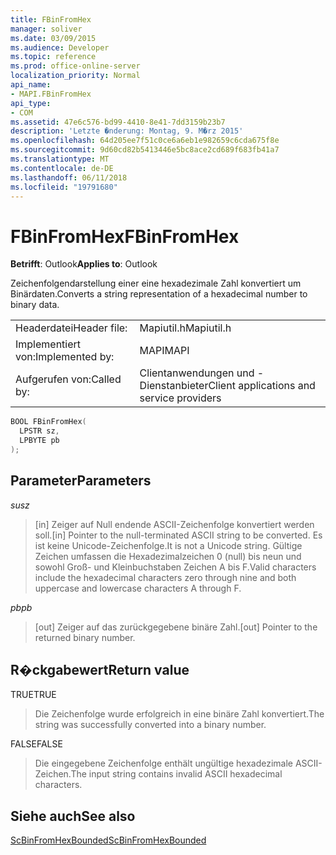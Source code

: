 ```yaml
---
title: FBinFromHex
manager: soliver
ms.date: 03/09/2015
ms.audience: Developer
ms.topic: reference
ms.prod: office-online-server
localization_priority: Normal
api_name:
- MAPI.FBinFromHex
api_type:
- COM
ms.assetid: 47e6c576-bd99-4410-8e41-7dd3159b23b7
description: 'Letzte �nderung: Montag, 9. M�rz 2015'
ms.openlocfilehash: 64d205ee7f51c0ce6a6eb1e982659c6cda675f8e
ms.sourcegitcommit: 9d60cd82b5413446e5bc8ace2cd689f683fb41a7
ms.translationtype: MT
ms.contentlocale: de-DE
ms.lasthandoff: 06/11/2018
ms.locfileid: "19791680"
---
```

# <a name="fbinfromhex"></a><span data-ttu-id="90699-103">FBinFromHex</span><span class="sxs-lookup"><span data-stu-id="90699-103">FBinFromHex</span></span>

  
  
<span data-ttu-id="90699-104">**Betrifft**: Outlook</span><span class="sxs-lookup"><span data-stu-id="90699-104">**Applies to**: Outlook</span></span> 
  
<span data-ttu-id="90699-105">Zeichenfolgendarstellung einer eine hexadezimale Zahl konvertiert um Binärdaten.</span><span class="sxs-lookup"><span data-stu-id="90699-105">Converts a string representation of a hexadecimal number to binary data.</span></span> 
  
|||
|:-----|:-----|
|<span data-ttu-id="90699-106">Headerdatei</span><span class="sxs-lookup"><span data-stu-id="90699-106">Header file:</span></span>  <br/> |<span data-ttu-id="90699-107">Mapiutil.h</span><span class="sxs-lookup"><span data-stu-id="90699-107">Mapiutil.h</span></span>  <br/> |
|<span data-ttu-id="90699-108">Implementiert von:</span><span class="sxs-lookup"><span data-stu-id="90699-108">Implemented by:</span></span>  <br/> |<span data-ttu-id="90699-109">MAPI</span><span class="sxs-lookup"><span data-stu-id="90699-109">MAPI</span></span>  <br/> |
|<span data-ttu-id="90699-110">Aufgerufen von:</span><span class="sxs-lookup"><span data-stu-id="90699-110">Called by:</span></span>  <br/> |<span data-ttu-id="90699-111">Clientanwendungen und -Dienstanbieter</span><span class="sxs-lookup"><span data-stu-id="90699-111">Client applications and service providers</span></span>  <br/> |
   
```cpp
BOOL FBinFromHex(
  LPSTR sz,
  LPBYTE pb
);
```

## <a name="parameters"></a><span data-ttu-id="90699-112">Parameter</span><span class="sxs-lookup"><span data-stu-id="90699-112">Parameters</span></span>

 <span data-ttu-id="90699-113">_su_</span><span class="sxs-lookup"><span data-stu-id="90699-113">_sz_</span></span>
  
> <span data-ttu-id="90699-114">[in] Zeiger auf Null endende ASCII-Zeichenfolge konvertiert werden soll.</span><span class="sxs-lookup"><span data-stu-id="90699-114">[in] Pointer to the null-terminated ASCII string to be converted.</span></span> <span data-ttu-id="90699-115">Es ist keine Unicode-Zeichenfolge.</span><span class="sxs-lookup"><span data-stu-id="90699-115">It is not a Unicode string.</span></span> <span data-ttu-id="90699-116">Gültige Zeichen umfassen die Hexadezimalzeichen 0 (null) bis neun und sowohl Groß- und Kleinbuchstaben Zeichen A bis F.</span><span class="sxs-lookup"><span data-stu-id="90699-116">Valid characters include the hexadecimal characters zero through nine and both uppercase and lowercase characters A through F.</span></span>
    
 <span data-ttu-id="90699-117">_pb_</span><span class="sxs-lookup"><span data-stu-id="90699-117">_pb_</span></span>
  
> <span data-ttu-id="90699-118">[out] Zeiger auf das zurückgegebene binäre Zahl.</span><span class="sxs-lookup"><span data-stu-id="90699-118">[out] Pointer to the returned binary number.</span></span>
    
## <a name="return-value"></a><span data-ttu-id="90699-119">R�ckgabewert</span><span class="sxs-lookup"><span data-stu-id="90699-119">Return value</span></span>

<span data-ttu-id="90699-120">TRUE</span><span class="sxs-lookup"><span data-stu-id="90699-120">TRUE</span></span> 
  
> <span data-ttu-id="90699-121">Die Zeichenfolge wurde erfolgreich in eine binäre Zahl konvertiert.</span><span class="sxs-lookup"><span data-stu-id="90699-121">The string was successfully converted into a binary number.</span></span> 
    
<span data-ttu-id="90699-122">FALSE</span><span class="sxs-lookup"><span data-stu-id="90699-122">FALSE</span></span> 
  
> <span data-ttu-id="90699-123">Die eingegebene Zeichenfolge enthält ungültige hexadezimale ASCII-Zeichen.</span><span class="sxs-lookup"><span data-stu-id="90699-123">The input string contains invalid ASCII hexadecimal characters.</span></span>
    
## <a name="see-also"></a><span data-ttu-id="90699-124">Siehe auch</span><span class="sxs-lookup"><span data-stu-id="90699-124">See also</span></span>



[<span data-ttu-id="90699-125">ScBinFromHexBounded</span><span class="sxs-lookup"><span data-stu-id="90699-125">ScBinFromHexBounded</span></span>](scbinfromhexbounded.md)

